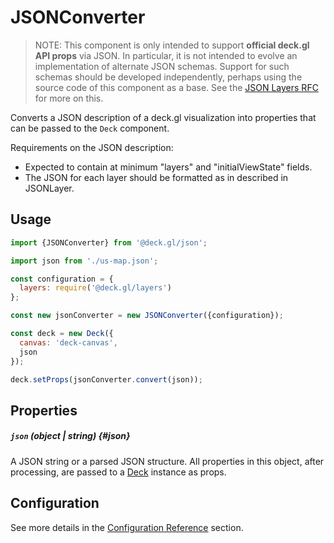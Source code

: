 # JSONConverter

> NOTE: This component is only intended to support **official deck.gl API props** via JSON. In particular, it is not intended to evolve an implementation of alternate JSON schemas. Support for such schemas should be developed independently, perhaps using the source code of this component as a base. See the [JSON Layers RFC](https://github.com/visgl/deck.gl/blob/master/dev-docs/RFCs/v6.1/json-layers-rfc.md) for more on this.

Converts a JSON description of a deck.gl visualization into properties that can be passed to the `Deck` component.

Requirements on the JSON description:

* Expected to contain at minimum "layers" and "initialViewState" fields.
* The JSON for each layer should be formatted as in described in JSONLayer.


## Usage

```js
import {JSONConverter} from '@deck.gl/json';

import json from './us-map.json';

const configuration = {
  layers: require('@deck.gl/layers')
};

const new jsonConverter = new JSONConverter({configuration});

const deck = new Deck({
  canvas: 'deck-canvas',
  json
});

deck.setProps(jsonConverter.convert(json));
```


## Properties


##### `json` (object | string) {#json}

A JSON string or a parsed JSON structure.
All properties in this object, after processing, are passed to a [Deck](../core/deck.md) instance as props.

## Configuration

See more details in the [Configuration Reference](./conversion-reference.md) section.

